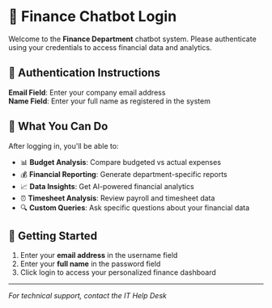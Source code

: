 # 💼 Finance Chatbot Login

Welcome to the **Finance Department** chatbot system. Please authenticate using your credentials to access financial data and analytics.

## 🔐 Authentication Instructions

**Email Field**: Enter your company email address  
**Name Field**: Enter your full name as registered in the system

## 🎯 What You Can Do

After logging in, you'll be able to:

- 📊 **Budget Analysis**: Compare budgeted vs actual expenses
- 💰 **Financial Reporting**: Generate department-specific reports  
- 📈 **Data Insights**: Get AI-powered financial analytics
- ⏰ **Timesheet Analysis**: Review payroll and timesheet data
- 🔍 **Custom Queries**: Ask specific questions about your financial data

## 🚀 Getting Started

1. Enter your **email address** in the username field
2. Enter your **full name** in the password field  
3. Click login to access your personalized finance dashboard

---

*For technical support, contact the IT Help Desk*